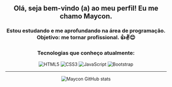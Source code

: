 <div align="center">

## Olá, seja bem-vindo (a) ao meu perfil! Eu me chamo Maycon.

### Estou estudando e me aprofundando na área de programação. Objetivo: me tornar profissional. 👍✌😊

### Tecnologias que conheço atualmente:

<div>
  <img src="https://img.shields.io/badge/HTML5-E34F26?style=for-the-badge&logo=html5&logoColor=white" alt="HTML5">
  <img src="https://img.shields.io/badge/CSS3-1572B6?style=for-the-badge&logo=css3&logoColor=white" alt="CSS3">
  <img src="https://img.shields.io/badge/JavaScript-F7DF1E?style=for-the-badge&logo=javascript&logoColor=black" alt="JavaScript">
  <img src="https://img.shields.io/badge/Bootstrap-563D7C?style=for-the-badge&logo=bootstrap&logoColor=white" alt="Bootstrap">
</div>
  <hr>
  
  ![Maycon GitHub stats](https://github-readme-stats.vercel.app/api?username=mayconfp&show_icons=true&theme=gruvbox)
</div>


